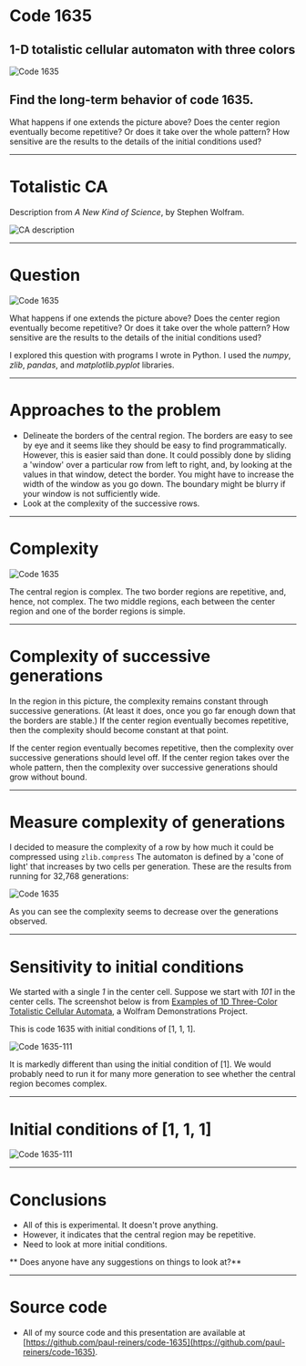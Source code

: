 # Code 1635
## 1-D totalistic cellular automaton with three colors 

![Code 1635](../img/code-1635-smaller.png "Code 1635")

## Find the long-term behavior of code 1635.

What happens if one extends the picture above? Does the center region eventually become repetitive? Or does
it take over the whole pattern? How sensitive are the results to the details of the initial conditions used?

---

# Totalistic CA

Description from *A New Kind of Science*, by Stephen Wolfram.

![CA description](../img/rule777-smaller.png)

---

# Question

![Code 1635](../img/code-1635-smaller.png "Code 1635")

What happens if one extends the picture above? Does the center region eventually become repetitive? Or does
it take over the whole pattern? How sensitive are the results to the details of the initial conditions used?

I explored this question with programs I wrote in Python.  I used the *numpy*, *zlib*,
*pandas*, and *matplotlib.pyplot* libraries.

---

# Approaches to the problem

* Delineate the borders of the central region.  The borders are easy to see by eye
and it seems like they should be easy to find programmatically.  However, this
is easier said than done.  It could possibly done by sliding a 'window' over
a particular row from left to right, and, by looking at the values in that window,
detect the border.
You might have to increase the width of the window as you go down.  The boundary
might be blurry if your window is not sufficiently wide.
* Look at the complexity of the successive rows.

---

# Complexity

![Code 1635](../img/code-1635-smaller.png "Code 1635")

The central region is complex.  The two border regions are repetitive, and, hence, not
complex.  The two middle regions, each between the center region and one of the 
border regions is simple.

---

# Complexity of successive generations

In the region in this picture, the complexity remains constant through successive
generations.  (At least it does, once you go far enough down that the borders are stable.)
If the center region eventually becomes repetitive, then the complexity should
become constant at that point.

If the center region eventually becomes repetitive, then the complexity over successive
generations should level off.  If the center region takes over the whole pattern, then
the complexity over successive generations should grow without bound.

---

# Measure complexity of generations

I decided to measure the complexity of a row by how much it could be compressed using
`zlib.compress`  The automaton is defined by a 'cone of light' that increases by two cells
per generation.  These are the results from running for 32,768 generations:

![Code 1635](../img/1635_32768_compression.png "Code 1635")

As you can see the complexity seems to decrease over the generations observed.

--- 

# Sensitivity to initial conditions

We started with a single *1* in the center cell.  Suppose we start with *101*
in the center cells.  The screenshot below is from 
[Examples of 1D Three-Color Totalistic Cellular Automata](https://demonstrations.wolfram.com/ExamplesOf1DThreeColorTotalisticCellularAutomata/),
a Wolfram Demonstrations Project.

This is code 1635 with initial conditions of [1, 1, 1].

![Code 1635-111](../img/code-1635-111-smaller.png "Code 1635-111")

It is markedly different than using the initial condition of [1].  We would probably need
to run it for many more generation to see whether the central region
becomes complex.

---

# Initial conditions of [1, 1, 1]

![Code 1635-111](../img/1635_00256_111_compression.png "Code 1635-111")

---

# Conclusions

* All of this is experimental.  It doesn't prove anything.
* However, it indicates that the central region may be repetitive.
* Need to look at more initial conditions.

** Does anyone have any suggestions on things to look at?**

---

# Source code

* All of my source code and this presentation are available at 
[https://github.com/paul-reiners/code-1635](https://github.com/paul-reiners/code-1635).

